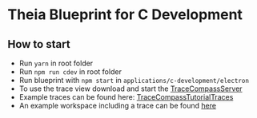 # Theia Blueprint for C Development

## How to start

- Run `yarn` in root folder
- Run `npm run cdev` in root folder
- Run blueprint with `npm start` in `applications/c-development/electron`
- To use the trace view download and start the [TraceCompassServer](https://download.eclipse.org/tracecompass.incubator/trace-server/rcp/)
- Example traces can be found here: [TraceCompassTutorialTraces](https://github.com/tuxology/tracevizlab/blob/master/labs/TraceCompassTutorialTraces.tgz)
- An example workspace including a trace can be found [here](https://github.com/eclipsesource/cdtcloud-alpha/tree/master/example/workspace)

